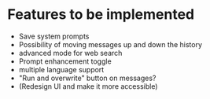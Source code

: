 # Features to be implemented

- Save system prompts
- Possibility of moving messages up and down the history
- advanced mode for web search
- Prompt enhancement toggle
- multiple language support
- "Run and overwrite" button on messages?
- (Redesign UI and make it more accessible)